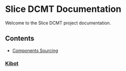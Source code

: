 # Slice DCMT Documentation

Welcome to the Slice DCMT project documentation.

## Contents

- [Components Sourcing](components_sourcing.md)

### [Kibot](kibot/index.html)
